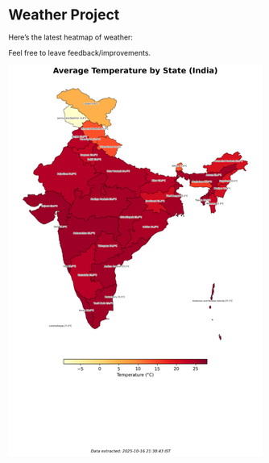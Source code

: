 # Weather Project

Here’s the latest heatmap of weather:

Feel free to leave feedback/improvements.

![India Heatmap](docs/assets/india_heatmap.png?v=F116AD)
